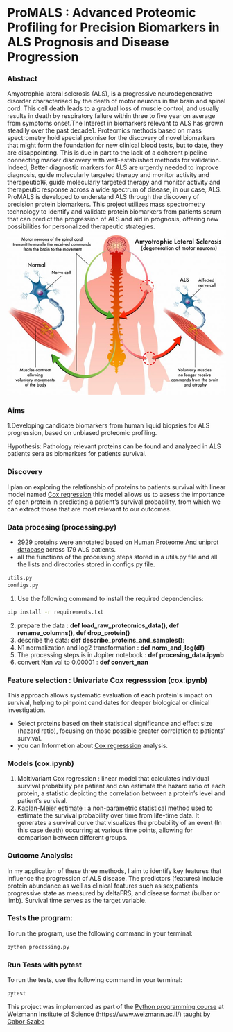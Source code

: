 

# ProMALS : Advanced Proteomic Profiling for Precision Biomarkers in ALS Prognosis and Disease Progression

### Abstract

Amyotrophic lateral sclerosis (ALS), is a progressive neurodegenerative disorder characterised by the death of motor neurons in the brain and spinal cord. This cell death leads to a gradual loss of muscle control, and usually results in death by respiratory failure within three to five year on average from symptoms onset.The Interest in biomarkers relevant to ALS has grown steadily over the past decade1. Proteomics methods based on mass spectrometry hold special promise for the discovery of novel biomarkers that might form the foundation for new clinical blood tests, but to date, they are disappointing. This is due in part to the lack of a coherent pipeline connecting marker discovery with well-established methods for validation.  
    Indeed, Better diagnostic markers for ALS are urgently needed to improve diagnosis, guide molecularly targeted therapy and monitor activity and therapeutic16, guide molecularly targeted therapy and monitor activity and therapeutic response across a wide spectrum of disease, in our case, ALS. ProMALS is developed to understand ALS through the discovery of precision protein biomarkers. This project utilizes mass spectrometry technology to identify and validate protein biomarkers from patients serum that can predict the progression of ALS and aid in prognosis, offering new possibilities for personalized therapeutic strategies.
![](als.jpg)

### Aims

1.Developing candidate biomarkers from human liquid biopsies for ALS progression, based on unbiased proteomic profiling.

Hypothesis: Pathology relevant proteins can be found and analyzed in ALS patients sera as biomarkers for patients survival.

### Discovery 
I plan on exploring the relationship of proteins to patients survival with linear model named [Cox regression](https://www.ncbi.nlm.nih.gov/pmc/articles/PMC8651375/) this model allows us to assess the importance of each protein in predicting a patient’s survival probability, from which we can extract those that are most relevant to our outcomes.

### Data procesing (processing.py)
- 2929 proteins were annotated based on [Human Proteome And uniprot database](https://www.uniprot.org/proteomes/UP000005640) across 179 ALS patients.
- all the functions of the processing steps stored in a utils.py file  and all the lists and directories stored in configs.py file.

```sh
utils.py
configs.py 
```
1. Use the following command to install the required dependencies:

```sh
pip install -r requirements.txt
```
2. prepare the data : **def load_raw_proteomics_data(),  def rename_columns(), def drop_protein()**
3. describe the data: **def describe_proteins_and_samples()**:
4. N1 normalization and log2 transformation : **def norm_and_log(df)**
5. The processing steps is in Jopiter notebook : **def procesing_data.ipynb**
6. convert Nan val to 0.00001 : **def convert_nan**

### Feature selection : Univariate Cox regresssion (cox.ipynb)
This approach allows systematic evaluation of each protein's impact on survival, helping to pinpoint candidates for deeper biological or clinical investigation.
- Select proteins based on their statistical significance and effect size (hazard ratio), focusing on those possible greater correlation to patients’ survival.
- you can Informetion about [Cox regresssion](https://www.ncbi.nlm.nih.gov/pmc/articles/PMC8651375/) analysis.
  

### Models (cox.ipynb)
1. Moltivariant Cox regression : linear model that calculates individual survival probability per patient and can estimate the hazard ratio of each protein, a statistic depicting the correlation between a protein’s level and patient’s survival.
2. [Kaplan-Meier estimate](https://www.ncbi.nlm.nih.gov/pmc/articles/PMC3059453/) : a non-parametric statistical method used to estimate the survival probability over time from life-time data. It generates a survival curve that visualizes the probability of an event (In this case death) occurring at various time points, allowing for comparison between different groups.

### Outcome Analysis:
In my application of these three methods, I aim to identify key features that influence the progression of ALS disease. The predictors (features) include protein abundance as well as clinical features such as sex,patients progressive state as measured by  deltaFRS, and disease format (bulbar or limb). Survival time serves as the target variable.


### Tests the program:

To run the program, use the following command in your terminal:

```sh
python processing.py
```

### Run Tests with pytest

To run the tests, use the following command in your terminal:

```sh
pytest
```


This project was implemented as part of the [Python programming course](https://github.com/szabgab/wis-python-course-2024-04) at Weizmann Institute of Science (https://www.weizmann.ac.il/) taught by [Gabor Szabo](https://szabgab.com/)

